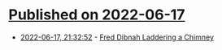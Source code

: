 # [Published on 2022-06-17](index.md)

* [2022-06-17, 21:32:52](https://news.ycombinator.com/item?id=31784637) - [Fred Dibnah Laddering a Chimney](https://www.youtube.com/watch?v=E-a27xwcLfU)
